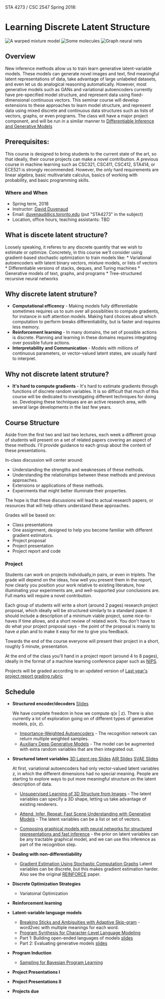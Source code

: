 STA 4273 / CSC 2547 Spring 2018:
# Learning Discrete Latent Structure
![A warped mixture model](http://www.cs.toronto.edu/~duvenaud/pictures/svae/spiral-small.png) ![Some molecules](http://www.cs.toronto.edu/~duvenaud/pictures/autochem-icon.png) ![Graph neural nets](http://www.cs.toronto.edu/~duvenaud/pictures/neuralfp-icon.png)

## Overview
New inference methods allow us to train learn generative latent-variable models.
These models can generate novel images and text, find meaningful latent representations of data, take advantage of large unlabeled datasets, and even let us do analogical reasoning automatically.
However, most generative models such as GANs and variational autoencoders currently have pre-specified model structure, and represent data using fixed-dimensional continuous vectors.
This seminar course will develop extensions to these approaches to learn model structure, and represent data using mixed discrete and continuous data structures such as lists of vectors, graphs, or even programs.
The class will have a major project component, and will be run in a similar manner to [Differentiable Inference and Generative Models](https://www.cs.toronto.edu/~duvenaud/courses/csc2541/index.html)

## Prerequisites:
This course is designed to bring students to the current state of the art, so that ideally, their course projects can make a novel contribution. A previous course in machine learning such as CSC321, CSC411, CSC412, STA414, or ECE521 is strongly recommended. However, the only hard requirements are linear algebra, basic multivariate calculus, basics of working with probability, and basic programming skills.

### Where and When

* Spring term, 2018
* Instructor: [David Duvenaud](http://www.cs.toronto.edu/~duvenaud)
* Email: <duvenaud@cs.toronto.edu> (put "STA4273" in the subject)
* Location, office hours, teaching assistants: TBD

## What is discete latent structure?
Loosely speaking, it referes to any discrete quantity that we wish to estimate or optimize.
Concretely, in this course we'll consider using gradient-based stochastic optimization to train models like:
	* Variational autoencoders with latent binary vectors, mixture models, or lists of vectors
	* Differentiable versions of stacks, deques, and Turing machines
	* Generative models of text, graphs, and programs
	* Tree-structured recursive neural networks

## Why discrete latent struture?

 * **Computational efficency** - Making models fully differentiable sometimes requires us to sum over all possiblities to compute gradients, for instance in soft attention models.  Making hard choices about which computation to perform breaks differentiability, but is faster and requires less memory.
 * **Reinforcement learning** - In many domains, the set of possible actions is discrete.  Planning and learning in these domains requires integrating over possible future actions.
 * **Interpretability and Communication** - Models with millions of continuous parameters, or vector-valued latent states, are usually hard to interpret.  
 
## Why not discrete latent struture?

 - **It's hard to compute gradients** - It's hard to estimate gradients through functions of discrete random variables.  It is so difficult that much of this course will be dedicated to investigating different techniques for doing so.  Developing these techniques are an active research area, with several large developments in the last few years.

## Course Structure

Aside from the first two and last two lectures, each week a different group of students will present on a set of related papers covering an aspect of these methods.  I'll provide guidance to each group about the content of these presentations.

In-class discussion will center around:

 * Understanding the strengths and weaknesses of these methods.
 * Understanding the relationships between these methods and previous approaches.
 * Extensions or applications of these methods.
 * Experiments that might better illuminate their properties.

The hope is that these discussions will lead to actual research papers, or resources that will help others understand these approaches.

Grades will be based on:

  * Class presentations
  * One assignment, designed to help you become familiar with different gradient estimators.
  * Project proposal
  * Project presentation
  * Project report and code

### Project
Students can work on projects individually,in pairs, or even in triplets. The grade will depend on the ideas, how well you present them in the report, how clearly you position your work relative to existing literature, how illuminating your experiments are, and well-supported your conclusions are.
Full marks will require a novel contribution.

Each group of students will write a short (around 2 pages) research project proposal, which ideally will be structured similarly to a standard paper.
It should include a description of a minimum viable project, some nice-to-haves if time allows, and a short review of related work.
You don't have to do what your project proposal says - the point of the proposal is mainly to have _a_ plan and to make it easy for me to give you feedback.

Towards the end of the course everyone will present their project in a short, roughly 5 minute, presentation.

At the end of the class you'll hand in a project report (around 4 to 8 pages), ideally in the format of a machine learning conference paper such as [NIPS](https://nips.cc/Conferences/2016/PaperInformation/StyleFiles).

Projects will be graded according to an updated version of [Last year's project report grading rubric](project-report-guidelines.html)



## Schedule

- **Structured encoder/decoders** [Slides](slides/structured-encoders-decoders.pdf)

	We have complete freedom in how we compute q(x | z).  There is also currently a lot of exploration going on of different types of generative models, p(x, z).
 
   - [Importance-Weighted Autoencoders](http://arxiv.org/abs/1509.00519) - The recognition network can return multiple weighted samples.
   - [Auxiliary Deep Generative Models](https://arxiv.org/pdf/1602.05473.pdf) - The model can be augmented with extra random variables that are then integrated out.

    
-  **Structured latent variables** [3D Latent rep Slides](slides/unsupervised-3d.pdf) [AIR Slides](slides/attend-infer-repeat.pdf) [SVAE Slides](slides/svae-slides.pdf)
	
	At first, variational autoencoders had only vector-valued latent variables z, in which the different dimensions had no special meaning.  People are starting to explore ways to put more meaningful structure on the latent description of data.

    - [Unsupervised Learning of 3D Structure from Images](http://arxiv.org/abs/1607.00662) - The latent variables can specify a 3D shape, letting us take advantage of existing renderers.
    - [Attend, Infer, Repeat: Fast Scene Understanding with Generative Models](http://arxiv.org/abs/1603.08575) - The latent variables can be a list or set of vectors.

   - [Composing graphical models with neural networks for structured representations and fast inference](http://arxiv.org/abs/1603.06277) - the prior on latent variables can be any tractable graphical model, and we can use this inference as part of the recognition step.


- **Dealing with non-differentiability**
    
    - [Gradient Estimation Using Stochastic Computation Graphs](https://arxiv.org/abs/1506.05254) Latent variables can be discrete, but this makes gradient estimation harder.  Also see the original [REINFORCE](http://incompleteideas.net/sutton/williams-92.pdf) paper.


- **Discrete Optimization Strategies**

   - Variatoinal Optimization

- **Reinforcement learning**


- **Latent-variable language models**

	- [Breaking Sticks and Ambiguities with Adaptive Skip-gram](http://arxiv.org/abs/1502.07257) - word2vec with multiple meanings for each word.
    - [Program Synthesis for Character-Level Language Modeling](http://openreview.net/pdf?id=ry_sjFqgx)
  - Part 1: Building open-ended languages of models [slides](slides/roger-part-1.pdf)
  - Part 2: Evaluating generative models [slides](slides/roger-part-2.pdf)

- **Program Induction**
   - [Sampling for Bayesian Program Learning](http://web.mit.edu/ellisk/www/programSample.pdf)

- **Project Presentations I**

- **Project Presentations II**

- **Projects due**
  
  
